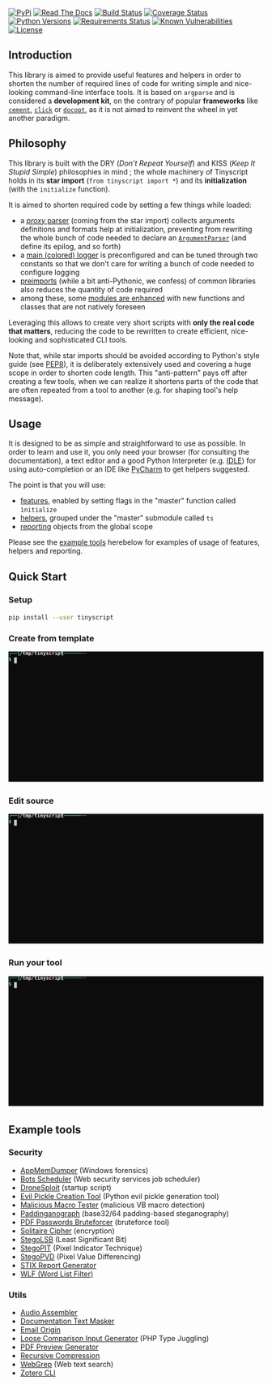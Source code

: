 [![PyPi](https://img.shields.io/pypi/v/tinyscript.svg)](https://pypi.python.org/pypi/tinyscript/)
[![Read The Docs](https://readthedocs.org/projects/python-tinyscript/badge/?version=latest)](https://python-tinyscript.readthedocs.io/en/latest/?badge=latest)
[![Build Status](https://travis-ci.org/dhondta/python-tinyscript.svg?branch=master)](https://travis-ci.org/dhondta/python-tinyscript)
[![Coverage Status](https://coveralls.io/repos/github/dhondta/python-tinyscript/badge.svg?branch=master)](https://coveralls.io/github/dhondta/python-tinyscript?branch=master)
[![Python Versions](https://img.shields.io/pypi/pyversions/tinyscript.svg)](https://pypi.python.org/pypi/tinyscript/)
[![Requirements Status](https://requires.io/github/dhondta/python-tinyscript/requirements.svg?branch=master)](https://requires.io/github/dhondta/python-tinyscript/requirements/?branch=master)
[![Known Vulnerabilities](https://snyk.io/test/github/dhondta/python-tinyscript/badge.svg?targetFile=requirements.txt)](https://snyk.io/test/github/dhondta/python-tinyscript?targetFile=requirements.txt)
[![License](https://img.shields.io/pypi/l/tinyscript.svg)](https://pypi.python.org/pypi/tinyscript/)

## Introduction

This library is aimed to provide useful features and helpers in order to shorten the number of required lines of code for writing simple and nice-looking command-line interface tools. It is based on `argparse` and is considered a **development kit**, on the contrary of popular **frameworks** like [`cement`](https://builtoncement.com/), [`click`](https://click.palletsprojects.com) or [`docopt`](http://docopt.org), as it is not aimed to reinvent the wheel in yet another paradigm.

## Philosophy

This library is built with the DRY (*Don't Repeat Yourself*) and KISS (*Keep It Stupid Simple*) philosophies in mind ; the whole machinery of Tinyscript holds in its **star import** (`from tinyscript import *`) and its **initialization** (with the `initialize` function).

It is aimed to shorten required code by setting a few things while loaded:
- a [*proxy* parser](https://python-tinyscript.readthedocs.io/en/latest/internals.html#proxy-parser) (coming from the star import) collects arguments definitions and formats help at initialization, preventing from rewriting the whole bunch of code needed to declare an [`ArgumentParser`](https://docs.python.org/3/library/argparse.html#example) (and define its epilog, and so forth)
- a [main (colored) logger](https://python-tinyscript.readthedocs.io/en/latest/internals.html#pre-configured-colored-logger) is preconfigured and can be tuned through two constants so that we don't care for writing a bunch of code needed to configure logging
- [preimports](https://python-tinyscript.readthedocs.io/en/latest/internals.html#pre-imports) (while a bit anti-Pythonic, we confess) of common libraries also reduces the quantity of code required
- among these, some [modules are enhanced](https://python-tinyscript.readthedocs.io/en/latest/enhancements.html) with new functions and classes that are not natively foreseen

Leveraging this allows to create very short scripts with **only the real code that matters**, reducing the code to be rewritten to create efficient, nice-looking and sophisticated CLI tools.

Note that, while star imports should be avoided according to Python's style guide (see [PEP8](https://pep8.org/#imports)), it is deliberately extensively used and covering a huge scope in order to shorten code length. This "anti-pattern" pays off after creating a few tools, when we can realize it shortens parts of the code that are often repeated from a tool to another (e.g. for shaping tool's help message).

## Usage

It is designed to be as simple and straightforward to use as possible. In order to learn and use it, you only need your browser (for consulting the documentation), a text editor and a good Python Interpreter (e.g. [IDLE](https://docs.python.org/3/library/idle.html)) for using auto-completion or an IDE like [PyCharm](https://www.jetbrains.com/pycharm/) to get helpers suggested.

The point is that you will use:
- [features](https://python-tinyscript.readthedocs.io/en/latest/utility.html), enabled by setting flags in the "master" function called `ìnitialize`
- [helpers](https://python-tinyscript.readthedocs.io/en/latest/helpers.html), grouped under the "master" submodule called `ts`
- [reporting](https://python-tinyscript.readthedocs.io/en/latest/reporting.html) objects from the global scope

Please see the [example tools](#example-tools) herebelow for examples of usage of features, helpers and reporting.

## Quick Start

### Setup

```sh
pip install --user tinyscript
```

### Create from template

<p align="center"><img src="https://raw.githubusercontent.com/dhondta/python-tinyscript/master/docs/demos/create.svg"></p>

### Edit source

<p align="center"><img src="https://raw.githubusercontent.com/dhondta/python-tinyscript/master/docs/demos/edit.svg"></p>

### Run your tool

<p align="center"><img src="https://raw.githubusercontent.com/dhondta/python-tinyscript/master/docs/demos/run.svg"></p>

## Example tools

### Security

- [AppMemDumper](https://github.com/dhondta/AppmemDumper) (Windows forensics)
- [Bots Scheduler](https://github.com/dhondta/bots-scheduler) (Web security services job scheduler)
- [DroneSploit](https://github.com/dhondta/dronesploit) (startup script)
- [Evil Pickle Creation Tool](https://gist.github.com/dhondta/0224d42a6f9dde00247ff8646f4e89aa) (Python evil pickle generation tool)
- [Malicious Macro Tester](https://github.com/dhondta/malicious-macro-tester) (malicious VB macro detection)
- [Paddinganograph](https://gist.github.com/dhondta/90a07d9d106775b0cd29bb51ffe15954) (base32/64 padding-based steganography)
- [PDF Passwords Bruteforcer](https://gist.github.com/dhondta/efe84a92e4dfae3b6c14932c73ab2577) (bruteforce tool)
- [Solitaire Cipher](https://gist.github.com/dhondta/1858f406fc55e5e5d440ff26432ad0a4) (encryption)
- [StegoLSB](https://gist.github.com/dhondta/d2151c82dcd9a610a7380df1c6a0272c) (Least Significant Bit)
- [StegoPIT](https://gist.github.com/dhondta/30abb35bb8ee86109d17437b11a1477a) (Pixel Indicator Technique)
- [StegoPVD](https://gist.github.com/dhondta/feaf4f5fb3ed8d1eb7515abe8cde4880) (Pixel Value Differencing)
- [STIX Report Generator](https://gist.github.com/dhondta/ca5fb748957b1ec6f13418ac41c94d5b)
- [WLF (Word List Filter)](https://gist.github.com/dhondta/82a7919f8aafc1393c37c2d0f06b77e8)

### Utils

- [Audio Assembler](https://gist.github.com/dhondta/8b3c7d95b056cae3505df853a098fc4f)
- [Documentation Text Masker](https://gist.github.com/dhondta/5cae9533240471eac155bd51593af2e0)
- [Email Origin](https://gist.github.com/dhondta/9a8027062ff770b2aa5d8422ddd78b57)
- [Loose Comparison Input Generator](https://gist.github.com/dhondta/8937374f087f708c608bcacac431969f) (PHP Type Juggling)
- [PDF Preview Generator](https://gist.github.com/dhondta/f57dfde304905644ca5c43e48c249125)
- [Recursive Compression](https://github.com/dhondta/recursive-compression)
- [WebGrep](https://github.com/dhondta/webgrep) (Web text search)
- [Zotero CLI](https://github.com/dhondta/zotero-cli)

